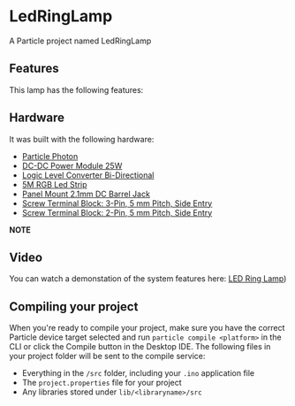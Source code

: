 # LedRingLamp

A Particle project named LedRingLamp

## Features
This lamp has the following features:

## Hardware
It was built with the following hardware:
- [Particle Photon](https://core-electronics.com.au/particle-photon-no-headers.html)
- [DC-DC Power Module 25W](https://core-electronics.com.au/dc-dc-power-module-25w.html)
- [Logic Level Converter Bi-Directional](https://core-electronics.com.au/logic-level-converter-bi-directional.html)
- [5M RGB Led Strip](https://core-electronics.com.au/5m-rgb-led-strip-ws2812-60-per-meter-black-strip-weatherproof.html)
- [Panel Mount 2.1mm DC Barrel Jack](https://core-electronics.com.au/panel-mount-2-1mm-dc-barrel-jack.html)
- [Screw Terminal Block: 3-Pin, 5 mm Pitch, Side Entry](https://core-electronics.com.au/screw-terminal-block-3-pin-5-mm-pitch-side-entry-4-pack.html)
- [Screw Terminal Block: 2-Pin, 5 mm Pitch, Side Entry](https://core-electronics.com.au/screw-terminal-block-2-pin-5-mm-pitch-side-entry-4-pack.html)

**NOTE** 

## Video
You can watch a demonstation of the system features here:
[LED Ring Lamp]())

## Compiling your project

When you're ready to compile your project, make sure you have the correct Particle device target selected and run `particle compile <platform>` in the CLI or click the Compile button in the Desktop IDE. The following files in your project folder will be sent to the compile service:

- Everything in the `/src` folder, including your `.ino` application file
- The `project.properties` file for your project
- Any libraries stored under `lib/<libraryname>/src`
